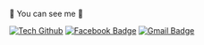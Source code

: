 👀 You can see me 👀

[![Tech Github](http://img.shields.io/badge/-Tech%20blog-black?style=flat-square&logo=github&link=https://github.com/hwangyouna03)](https://github.com/hwangyouna03)
[![Facebook Badge](https://img.shields.io/badge/facebook-1877f2?style=flat-square&logo=facebook&logoColor=white&link=https://www.facebook.com/profile.php?id=100011761302354)](https://www.facebook.com/profile.php?id=100011761302354)
[![Gmail Badge](https://img.shields.io/badge/Gmail-d14836?style=flat-square&logo=Gmail&logoColor=white&link=mailto:s2019s40@e-mirim.hs.kr)](mailto:s2019s40@e-mirim.hs.kr)
<!--
**hwangyouna03/hwangyouna03** is a ✨ _special_ ✨ repository because its `README.md` (this file) appears on your GitHub profile.

Here are some ideas to get you started:

- 🔭 I’m currently working on ...
- 🌱 I’m currently learning ...
- 👯 I’m looking to collaborate on ...
- 🤔 I’m looking for help with ...
- 💬 Ask me about ...
- 📫 How to reach me: ...
- 😄 Pronouns: ...
- ⚡ Fun fact: ...
-->
